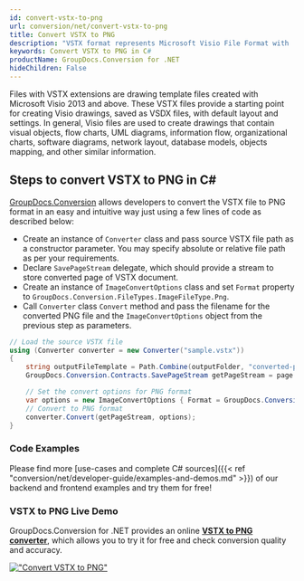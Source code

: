 ```yaml
---
id: convert-vstx-to-png
url: conversion/net/convert-vstx-to-png
title: Convert VSTX to PNG
description: "VSTX format represents Microsoft Visio File Format with .vstx extension. Learn how to convert VSTX to PNG file programmatically in C# language using GroupDocs.Conversion for .NET library."
keywords: Convert VSTX to PNG in C#
productName: GroupDocs.Conversion for .NET
hideChildren: False
---
```


Files with VSTX extensions are drawing template files created with Microsoft Visio 2013 and above. These VSTX files provide a starting point for creating Visio drawings, saved as VSDX files, with default layout and settings. In general, Visio files are used to create drawings that contain visual objects, flow charts, UML diagrams, information flow, organizational charts, software diagrams, network layout, database models, objects mapping, and other similar information.

## Steps to convert VSTX to PNG in C#

[GroupDocs.Conversion](https://products.groupdocs.com/conversion/net) allows developers to convert the VSTX file to PNG format in an easy and intuitive way just using a few lines of code as described below:

* Create an instance of `Converter` class and pass source VSTX file path as a constructor parameter. You may specify absolute or relative file path as per your requirements. 
* Declare `SavePageStream` delegate, which should provide a stream to store converted page of VSTX document.
* Create an instance of `ImageConvertOptions` class and set `Format` property to `GroupDocs.Conversion.FileTypes.ImageFileType.Png`.
* Call `Converter` class `Convert` method and pass the filename for the converted PNG file and the `ImageConvertOptions` object from the previous step as parameters.

```csharp
// Load the source VSTX file
using (Converter converter = new Converter("sample.vstx"))
{
    string outputFileTemplate = Path.Combine(outputFolder, "converted-page-{0}.png");
    GroupDocs.Conversion.Contracts.SavePageStream getPageStream = page => new FileStream(string.Format(outputFileTemplate, page), FileMode.Create);

    // Set the convert options for PNG format
    var options = new ImageConvertOptions { Format = GroupDocs.Conversion.FileTypes.ImageFileType.Png };   
    // Convert to PNG format
    converter.Convert(getPageStream, options);
}
```

### Code Examples

Please find more [use-cases and complete C# sources]({{< ref "conversion/net/developer-guide/examples-and-demos.md" >}}) of our backend and frontend examples and try them for free!

### VSTX to PNG Live Demo

GroupDocs.Conversion for .NET provides an online [**VSTX to PNG converter**](https://products.groupdocs.app/conversion/vstx-to-png), which allows you to try it for free and check conversion quality and accuracy.

[!["Convert VSTX to PNG"](conversion/net/images/convert-to-png/convert-vstx-to-png.png)](https://products.groupdocs.app/conversion/vstx-to-png)